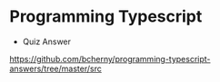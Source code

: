 # Programming Typescript

- Quiz Answer

https://github.com/bcherny/programming-typescript-answers/tree/master/src